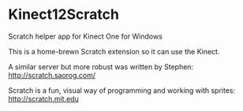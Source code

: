 # Kinect12Scratch
Scratch helper app for Kinect One for Windows

This is a home-brewn Scratch extension so it can use the Kinect.

A similar server but more robust was written by Stephen:
http://scratch.saorog.com/

Scratch is a fun, visual way of programming and working with sprites:
http://scratch.mit.edu
